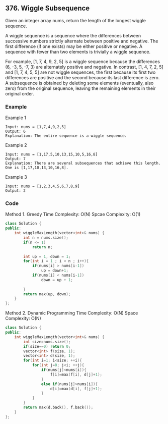 ## 376. Wiggle Subsequence

Given an integer array nums, return the length of the longest wiggle sequence.

A wiggle sequence is a sequence where the differences between successive numbers strictly alternate between positive and negative. The first difference (if one exists) may be either positive or negative. A sequence with fewer than two elements is trivially a wiggle sequence.

For example, [1, 7, 4, 9, 2, 5] is a wiggle sequence because the differences (6, -3, 5, -7, 3) are alternately positive and negative.
In contrast, [1, 4, 7, 2, 5] and [1, 7, 4, 5, 5] are not wiggle sequences, the first because its first two differences are positive and the second because its last difference is zero.
A subsequence is obtained by deleting some elements (eventually, also zero) from the original sequence, leaving the remaining elements in their original order.


### Example
Example 1
```
Input: nums = [1,7,4,9,2,5]
Output: 6
Explanation: The entire sequence is a wiggle sequence.
```

Example 2
```
Input: nums = [1,17,5,10,13,15,10,5,16,8]
Output: 7
Explanation: There are several subsequences that achieve this length. One is [1,17,10,13,10,16,8].
```

Example 3
```
Input: nums = [1,2,3,4,5,6,7,8,9]
Output: 2
```

### Code
Method 1.
Greedy
Time Complexity: O(N)
Spcae Complexity: O(1)

```c++
class Solution {
public:
    int wiggleMaxLength(vector<int>& nums) {
        int n = nums.size();
        if(n <= 1)
            return n;
        
        int up = 1, down = 1;
        for(int i = 1 ; i < n ; i++){
            if(nums[i] > nums[i-1])
                up = down+1;
            if(nums[i] < nums[i-1])
                down = up + 1;
            
        }
        return max(up, down);
    }
};
```


Method 2.
Dynamic Programming
Time Complexity: O(N)
Space Complexity: O(N)
```c++
class Solution {
public:
    int wiggleMaxLength(vector<int>& nums) {
        int size=nums.size();
        if(size==0) return 0;
        vector<int> f(size, 1);
        vector<int> d(size, 1);
        for(int i=1; i<size; ++i){
            for(int j=0; j<i; ++j){
                if(nums[j]<nums[i]){
                    f[i]=max(f[i], d[j]+1);
                }
                else if(nums[j]>nums[i]){
                    d[i]=max(d[i], f[j]+1);
                }
            }
        }
        return max(d.back(), f.back());
    }
};
```
